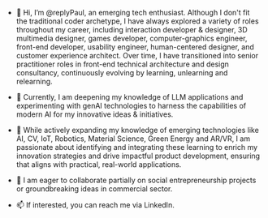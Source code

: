 - 👋 Hi, I’m @replyPaul, an emerging tech enthusiast. Although I don't fit the traditional coder archetype, I have always explored a variety of roles throughout my career, including interaction developer & designer, 3D multimedia designer, games developer, computer-graphics engineer, front-end developer, usability engineer, human-centered designer, and customer experience architect. Over time, I have transitioned into senior practitioner roles in front-end technical architecture and design consultancy, continuously evolving by learning, unlearning and relearning.

- 🌱 Currently, I am deepening my knowledge of LLM applications and experimenting with genAI technologies to harness the capabilities of modern AI for my innovative ideas & initiatives.

- 👀 While actively expanding my knowledge of emerging technologies like AI, CV, IoT, Robotics, Material Science, Green Energy  and AR/VR, I am passionate about identifying and integrating these learning to enrich my innovation strategies and drive impactful product development, ensuring that aligns with practical, real-world applications.
  
- 💞️ I am eager to collaborate partially on social entrepreneurship projects or groundbreaking ideas in commercial sector.

- 📫 If interested, you can reach me via LinkedIn.

<!---
replyPaul/replyPaul is a ✨ special ✨ repository because its `README.md` (this file) appears on your GitHub profile.
You can click the Preview link to take a look at your changes.
--->
